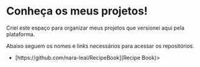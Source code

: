 # Conheça os meus projetos!
Criei este espaço para organizar meus projetos que versionei aqui pela plataforma.

Abaixo seguem os nomes e links necessários para acessar os repositórios.

<ul>
    <li>[https://github.com/nara-leal/RecipeBook](Recipe Book)></li>
</ul>
